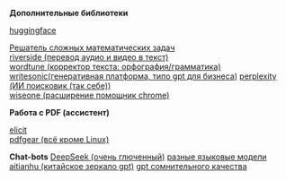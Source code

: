 **Дополнительные библиотеки**  

[huggingface](https://huggingface.co/)  

[Решатель сложных математических задач](https://mathgptpro.com/)  
[riverside (перевод аудио и видео в текст)](https://riverside.fm/transcription)  
[wordtune (корректор текста: орфография/грамматика)](https://www.wordtune.com)  
[writesonic(генеративная платформа, типо gpt для бизнеса)](https://writesonic.com/)
[perplexity (ИИ поисковик (так себе))](https://www.perplexity.ai/)  
[wiseone (расширение помощник chrome)](https://wiseone.io/)

**Работа с PDF (ассистент)**  

[elicit](https://elicit.com/)  
[pdfgear (всё кроме Linux) ](https://www.pdfgear.com/)

**Chat-bots**
[DeepSeek (очень глюченный)](https://chat.deepseek.com/)
[разные языковые модели](https://chat.lmsys.org)
[aitianhu (китайское зеркало gpt)](https://r3or6w.aitianhu.com)
[gpt сомнительного качества](https://openchat.team/ru)
